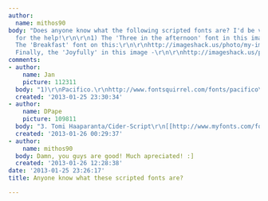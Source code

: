 ```yaml
---
author:
  name: mithos90
body: "Does anyone know what the following scripted fonts are? I'd be very greatful
  for the help!\r\n\r\n1) The 'Three in the afternoon' font in this image\r\n\r\nhttp://imageshack.us/photo/my-images/818/251b2da04a290718eb6f8ac.jpg/\r\n\r\n2)
  The 'Breakfast' font on this:\r\n\r\nhttp://imageshack.us/photo/my-images/845/2c7bcf84894103897c55465.jpg/\r\n\r\n3)
  Finally, the 'Joyfully' in this image -\r\n\r\nhttp://imageshack.us/photo/my-images/716/4ab68ae6e42728c3241ca87.jpg/\r\n\r\n\r\nThanks!!\r\n\r\n"
comments:
- author:
    name: Jan
    picture: 112311
  body: "1)\r\nPacifico.\r\nhttp://www.fontsquirrel.com/fonts/pacifico\r\n\r\n2)\r\nLobster.\r\nhttp://www.fontsquirrel.com/fonts/Lobster"
  created: '2013-01-25 23:30:34'
- author:
    name: DPape
    picture: 109811
  body: "3. Tomi Haaparanta/Cider-Script\r\n[[http://www.myfonts.com/fonts/suomi/cider/]][img:sites/default/files/old-images/joyfully1_5064.jpg]"
  created: '2013-01-26 00:29:37'
- author:
    name: mithos90
  body: Damn, you guys are good! Much apreciated! :]
  created: '2013-01-26 12:28:38'
date: '2013-01-25 23:26:17'
title: Anyone know what these scripted fonts are?

---
```

